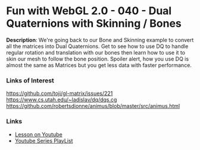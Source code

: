 # Fun with WebGL 2.0 - 040 - Dual Quaternions with Skinning / Bones
**Description**:
We're going back to our Bone and Skinning example to convert all the matrices into Dual Quaternions. Get to see how to use DQ to handle regular rotation and translation with our bones then learn how to use it to skin our mesh to follow the bone position. Spoiler alert, how you use DQ is almost the same as Matrices but you get less data with faster performance.

### Links of Interest
https://github.com/toji/gl-matrix/issues/221
https://www.cs.utah.edu/~ladislav/dq/dqs.cg
https://github.com/robertsdionne/animus/blob/master/src/animus.html

### Links
* [Lesson on Youtube](https://youtu.be/fQOeEA_8-uk)
* [Youtube Series PlayList](https://www.youtube.com/playlist?list=PLMinhigDWz6emRKVkVIEAaePW7vtIkaIF)
